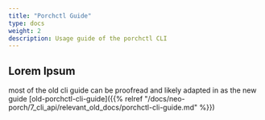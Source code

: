 ```yaml
---
title: "Porchctl Guide"
type: docs
weight: 2
description: Usage guide of the porchctl CLI
---
```


## Lorem Ipsum

most of the old cli guide can be proofread and likely adapted in as the new guide [old-porchctl-cli-guide]({{% relref "/docs/neo-porch/7_cli_api/relevant_old_docs/porchctl-cli-guide.md" %}})
